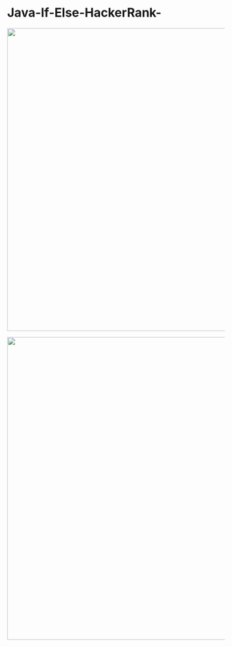 # Java-If-Else-HackerRank-

<p><img align="center" src="https://user-images.githubusercontent.com/63385115/156157698-347fcb27-5377-456d-a625-639508abe42b.PNG" width="700px" /></p>
<p><img align="center" src="https://user-images.githubusercontent.com/63385115/156157699-a20435c0-9901-4e52-a9fa-8c64bcb93658.PNG" width="700px" /></p>
